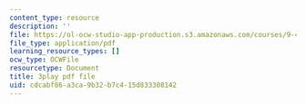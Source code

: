 ```yaml
---
content_type: resource
description: ''
file: https://ol-ocw-studio-app-production.s3.amazonaws.com/courses/9-40-introduction-to-neural-computation-spring-2018/cdcabf86a3ca9b32b7c415d833308142_fCqt07IXUPI.pdf
file_type: application/pdf
learning_resource_types: []
ocw_type: OCWFile
resourcetype: Document
title: 3play pdf file
uid: cdcabf86-a3ca-9b32-b7c4-15d833308142
---
```

